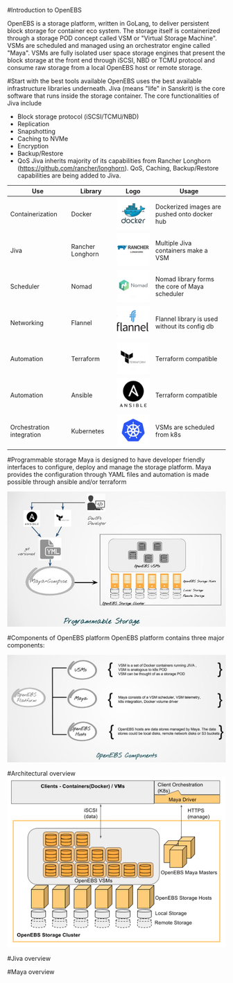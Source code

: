 #Introduction to OpenEBS

OpenEBS is a storage platform, written in GoLang, to deliver persistent block storage for container eco system. The storage itself is containerized through a storage POD concept called VSM or "Virtual Storage Machine". VSMs are scheduled and managed using an orchestrator engine called "Maya". VSMs are fully isolated user space storage engines that present the block storage at the front end through iSCSI, NBD or TCMU protocol and consume raw storage from a local OpenEBS host or remote storage.  

#Start with the best tools available
OpenEBS uses the best available infrastructure libraries underneath. Jiva (means "life" in Sanskrit) is the core software that runs inside the storage container. The core functionalities of Jiva include 
- Block storage protocol (iSCSI/TCMU/NBD)
- Replication
- Snapshotting
- Caching to NVMe
- Encryption 
- Backup/Restore
- QoS 
Jiva inherits majority of its capabilities from Rancher Longhorn (https://github.com/rancher/longhorn). QoS, Caching, Backup/Restore capabilities are being added to Jiva.

Use | Library |  Logo     | Usage
------- | ---------------- | ---------- | ---------
Containerization  | Docker |  ![alt tag](./images/docker.png) | Dockerized images are pushed onto docker hub
Jiva  | Rancher Longhorn        | ![alt tag](./images/rancher.png)       | Multiple Jiva containers make a VSM
Scheduler   | Nomad | ![alt tag](./images/nomad.jpg)      | Nomad library forms the core of Maya scheduler
Networking   | Flannel | ![alt tag](./images/flannel.png)      | Flannel library is used without its config db
Automation   | Terraform | ![alt tag](./images/terraform.jpg)      | Terraform compatible
Automation   | Ansible | ![alt tag](./images/ansible.png)      | Terraform compatible
Orchestration integration   | Kubernetes | ![alt tag](./images/kubernetes.png)      | VSMs are scheduled from k8s



#Programmable storage
Maya is designed to have developer friendly interfaces to configure, deploy and manage the storage platform. Maya provides the configuration through YAML files and automation is made possible through ansible and/or terraform

![alt tag](./images/programmable-storage.jpg)


#Components of OpenEBS platform
OpenEBS platform contains three major components: 

![alt tag](./images/OpenEBS-intro-v1.jpg)



#Architectural overview
![alt tag](./MayaArchitectureOverview.png)



#Jiva overview



#Maya overview





